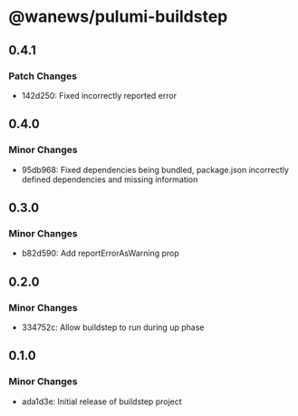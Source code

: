# @wanews/pulumi-buildstep

## 0.4.1

### Patch Changes

- 142d250: Fixed incorrectly reported error

## 0.4.0

### Minor Changes

- 95db968: Fixed dependencies being bundled, package.json incorrectly defined dependencies and missing information

## 0.3.0

### Minor Changes

- b82d590: Add reportErrorAsWarning prop

## 0.2.0

### Minor Changes

- 334752c: Allow buildstep to run during up phase

## 0.1.0

### Minor Changes

- ada1d3e: Initial release of buildstep project
